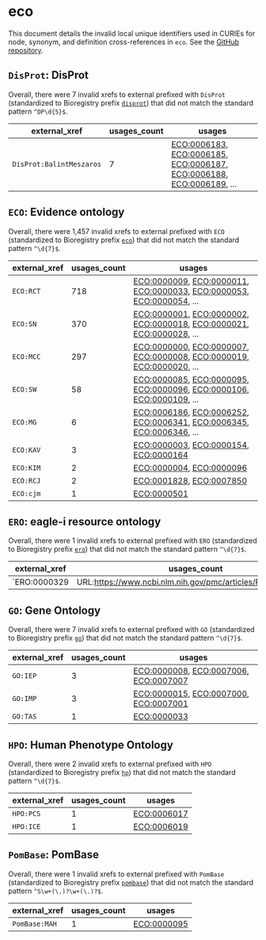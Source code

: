 # eco

This document details the invalid local unique identifiers used in CURIEs
for node, synonym, and definition cross-references in `eco`. See the [GitHub repository](https://github.com/evidenceontology/evidenceontology).


## `DisProt`: DisProt

Overall, there were 7 invalid
xrefs to external prefixed with `DisProt` (standardized to Bioregistry
prefix [`disprot`](https://bioregistry.io/disprot)) that
did not match the standard pattern `^DP\d{5}$`.

| external_xref            |   usages_count | usages                                                                                                                                                                                                                                                                                                     |
|--------------------------|----------------|------------------------------------------------------------------------------------------------------------------------------------------------------------------------------------------------------------------------------------------------------------------------------------------------------------|
| `DisProt:BalintMeszaros` |              7 | [ECO:0006183](http://purl.obolibrary.org/obo/ECO_0006183), [ECO:0006185](http://purl.obolibrary.org/obo/ECO_0006185), [ECO:0006187](http://purl.obolibrary.org/obo/ECO_0006187), [ECO:0006188](http://purl.obolibrary.org/obo/ECO_0006188), [ECO:0006189](http://purl.obolibrary.org/obo/ECO_0006189), ... |

## `ECO`: Evidence ontology

Overall, there were 1,457 invalid
xrefs to external prefixed with `ECO` (standardized to Bioregistry
prefix [`eco`](https://bioregistry.io/eco)) that
did not match the standard pattern `^\d{7}$`.

| external_xref   |   usages_count | usages                                                                                                                                                                                                                                                                                                     |
|-----------------|----------------|------------------------------------------------------------------------------------------------------------------------------------------------------------------------------------------------------------------------------------------------------------------------------------------------------------|
| `ECO:RCT`       |            718 | [ECO:0000009](http://purl.obolibrary.org/obo/ECO_0000009), [ECO:0000011](http://purl.obolibrary.org/obo/ECO_0000011), [ECO:0000033](http://purl.obolibrary.org/obo/ECO_0000033), [ECO:0000053](http://purl.obolibrary.org/obo/ECO_0000053), [ECO:0000054](http://purl.obolibrary.org/obo/ECO_0000054), ... |
| `ECO:SN`        |            370 | [ECO:0000001](http://purl.obolibrary.org/obo/ECO_0000001), [ECO:0000002](http://purl.obolibrary.org/obo/ECO_0000002), [ECO:0000018](http://purl.obolibrary.org/obo/ECO_0000018), [ECO:0000021](http://purl.obolibrary.org/obo/ECO_0000021), [ECO:0000028](http://purl.obolibrary.org/obo/ECO_0000028), ... |
| `ECO:MCC`       |            297 | [ECO:0000000](http://purl.obolibrary.org/obo/ECO_0000000), [ECO:0000007](http://purl.obolibrary.org/obo/ECO_0000007), [ECO:0000008](http://purl.obolibrary.org/obo/ECO_0000008), [ECO:0000019](http://purl.obolibrary.org/obo/ECO_0000019), [ECO:0000020](http://purl.obolibrary.org/obo/ECO_0000020), ... |
| `ECO:SW`        |             58 | [ECO:0000085](http://purl.obolibrary.org/obo/ECO_0000085), [ECO:0000095](http://purl.obolibrary.org/obo/ECO_0000095), [ECO:0000096](http://purl.obolibrary.org/obo/ECO_0000096), [ECO:0000106](http://purl.obolibrary.org/obo/ECO_0000106), [ECO:0000109](http://purl.obolibrary.org/obo/ECO_0000109), ... |
| `ECO:MG`        |              6 | [ECO:0006186](http://purl.obolibrary.org/obo/ECO_0006186), [ECO:0006252](http://purl.obolibrary.org/obo/ECO_0006252), [ECO:0006341](http://purl.obolibrary.org/obo/ECO_0006341), [ECO:0006345](http://purl.obolibrary.org/obo/ECO_0006345), [ECO:0006346](http://purl.obolibrary.org/obo/ECO_0006346), ... |
| `ECO:KAV`       |              3 | [ECO:0000003](http://purl.obolibrary.org/obo/ECO_0000003), [ECO:0000154](http://purl.obolibrary.org/obo/ECO_0000154), [ECO:0000164](http://purl.obolibrary.org/obo/ECO_0000164)                                                                                                                            |
| `ECO:KIM`       |              2 | [ECO:0000004](http://purl.obolibrary.org/obo/ECO_0000004), [ECO:0000096](http://purl.obolibrary.org/obo/ECO_0000096)                                                                                                                                                                                       |
| `ECO:RCJ`       |              2 | [ECO:0001828](http://purl.obolibrary.org/obo/ECO_0001828), [ECO:0007850](http://purl.obolibrary.org/obo/ECO_0007850)                                                                                                                                                                                       |
| `ECO:cjm`       |              1 | [ECO:0000501](http://purl.obolibrary.org/obo/ECO_0000501)                                                                                                                                                                                                                                                  |

## `ERO`: eagle-i resource ontology

Overall, there were 1 invalid
xrefs to external prefixed with `ERO` (standardized to Bioregistry
prefix [`ero`](https://bioregistry.io/ero)) that
did not match the standard pattern `^\d{7}$`.

| external_xref                                                           |   usages_count | usages                                                    |
|-------------------------------------------------------------------------|----------------|-----------------------------------------------------------|
| `ERO:0000329|URL:https://www.ncbi.nlm.nih.gov/pmc/articles/PMC3907272/` |              1 | [ECO:0007043](http://purl.obolibrary.org/obo/ECO_0007043) |

## `GO`: Gene Ontology

Overall, there were 7 invalid
xrefs to external prefixed with `GO` (standardized to Bioregistry
prefix [`go`](https://bioregistry.io/go)) that
did not match the standard pattern `^\d{7}$`.

| external_xref   |   usages_count | usages                                                                                                                                                                          |
|-----------------|----------------|---------------------------------------------------------------------------------------------------------------------------------------------------------------------------------|
| `GO:IEP`        |              3 | [ECO:0000008](http://purl.obolibrary.org/obo/ECO_0000008), [ECO:0007006](http://purl.obolibrary.org/obo/ECO_0007006), [ECO:0007007](http://purl.obolibrary.org/obo/ECO_0007007) |
| `GO:IMP`        |              3 | [ECO:0000015](http://purl.obolibrary.org/obo/ECO_0000015), [ECO:0007000](http://purl.obolibrary.org/obo/ECO_0007000), [ECO:0007001](http://purl.obolibrary.org/obo/ECO_0007001) |
| `GO:TAS`        |              1 | [ECO:0000033](http://purl.obolibrary.org/obo/ECO_0000033)                                                                                                                       |

## `HPO`: Human Phenotype Ontology

Overall, there were 2 invalid
xrefs to external prefixed with `HPO` (standardized to Bioregistry
prefix [`hp`](https://bioregistry.io/hp)) that
did not match the standard pattern `^\d{7}$`.

| external_xref   |   usages_count | usages                                                    |
|-----------------|----------------|-----------------------------------------------------------|
| `HPO:PCS`       |              1 | [ECO:0006017](http://purl.obolibrary.org/obo/ECO_0006017) |
| `HPO:ICE`       |              1 | [ECO:0006019](http://purl.obolibrary.org/obo/ECO_0006019) |

## `PomBase`: PomBase

Overall, there were 1 invalid
xrefs to external prefixed with `PomBase` (standardized to Bioregistry
prefix [`pombase`](https://bioregistry.io/pombase)) that
did not match the standard pattern `^S\w+(\.)?\w+(\.)?$`.

| external_xref   |   usages_count | usages                                                    |
|-----------------|----------------|-----------------------------------------------------------|
| `PomBase:MAH`   |              1 | [ECO:0000095](http://purl.obolibrary.org/obo/ECO_0000095) |

